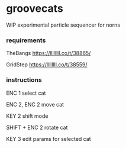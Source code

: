 # groovecats
WIP experimental particle sequencer for norns

### requirements

TheBangs https://llllllll.co/t/38865/

GridStep https://llllllll.co/t/38559/



### instructions

ENC 1 select cat

ENC 2, ENC 2 move cat

KEY  2 shift mode

SHIFT + ENC 2 rotate cat

KEY 3 edit params for selected cat

